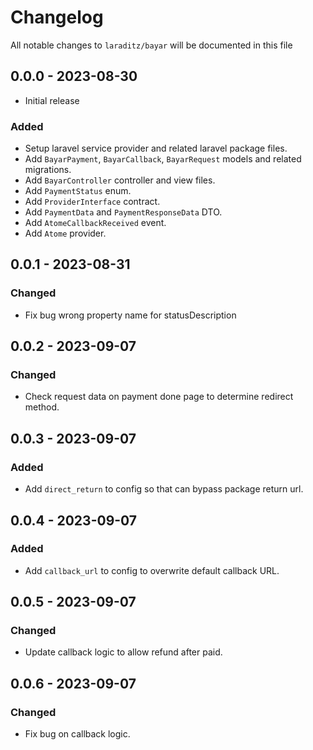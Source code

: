 # Changelog

All notable changes to `laraditz/bayar` will be documented in this file

## 0.0.0 - 2023-08-30

- Initial release

### Added
- Setup laravel service provider and related laravel package files.
- Add `BayarPayment`, `BayarCallback`, `BayarRequest` models and related migrations.
- Add `BayarController` controller and view files.
- Add `PaymentStatus` enum.
- Add `ProviderInterface` contract.
- Add `PaymentData` and `PaymentResponseData` DTO.
- Add `AtomeCallbackReceived` event.
- Add `Atome` provider.


## 0.0.1 - 2023-08-31

### Changed
- Fix bug wrong property name for statusDescription

## 0.0.2 - 2023-09-07

### Changed
- Check request data on payment done page to determine redirect method.

## 0.0.3 - 2023-09-07

### Added
- Add `direct_return` to config so that can bypass package return url.

## 0.0.4 - 2023-09-07

### Added
- Add `callback_url` to config to overwrite default callback URL.

## 0.0.5 - 2023-09-07

### Changed
- Update callback logic to allow refund after paid.

## 0.0.6 - 2023-09-07

### Changed
- Fix bug on callback logic.
